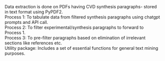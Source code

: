 <div dir= "ltr">
Data extraction is done on PDFs having CVD synthesis paragraphs- stored in text format using PyPDF2. <br>
Process 1: To tabulate data from filtered synthesis paragraphs using chatgpt prompts and API call.<br>
Process 2: To filter experimental/synthesis paragraphs to forward to Process 1.<br>
Process 3: To pre-filter paragraphs based on elimination of irrelevant sections like references etc.<br>
Utility package: Includes a set of essential functions for general text mining purposes.<br>
